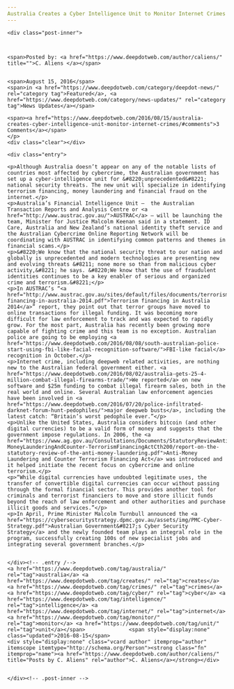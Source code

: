 ```yaml
---
Australia Creates a Cyber Intelligence Unit to Monitor Internet Crimes
---
```

<article class="post-listing post-15117 post type-post status-publish format-standard has-post-thumbnail hentry  tag-australia tag-creates tag-crimes tag-cyber tag-intelligence tag-internet tag-monitor tag-unit">
    
    <div class="post-inner">
    
    
        
    <span>Posted by: <a href="https://www.deepdotweb.com/author/caliens/" title="">C. Aliens </a></span>
    
    
    <span>August 15, 2016</span>
    <span>in <a href="https://www.deepdotweb.com/category/deepdot-news/" rel="category tag">Featured</a>, <a href="https://www.deepdotweb.com/category/news-updates/" rel="category tag">News Updates</a></span>
    
    <span><a href="https://www.deepdotweb.com/2016/08/15/australia-creates-cyber-intelligence-unit-monitor-internet-crimes/#comments">3 Comments</a></span>
    </p>
    <div class="clear"></div>
    
    <div class="entry">
    
    <p>Although Australia doesn’t appear on any of the notable lists of countries most affected by cybercrime, the Australian government has set up a cyber-intelligence unit for &#8220;unprecedented&#8221; national security threats. The new unit will specialize in identifying terrorism financing, money laundering and financial fraud on the internet.</p>
    <p>Australia’s Financial Intelligence Unit –  the Australian Transaction Reports and Analysis Centre or <a href="http://www.austrac.gov.au/">AUSTRAC</a> – will be launching the team, Minister for Justice Malcolm Keenan said in a statement. ID Care, Australia and New Zealand’s national identity theft service and the Australian Cybercrime Online Reporting Network will be coordinating with AUSTRAC in identifying common patterns and themes in financial scams.</p>
    <p>&#8220;We know that the national security threat to our nation and globally is unprecedented and modern technologies are presenting new and evolving threats &#8211; none more so than from malicious cyber activity,&#8221; he says. &#8220;We know that the use of fraudulent identities continues to be a key enabler of serious and organized crime and terrorism.&#8221;</p>
    <p>In AUSTRAC’s “<a href="http://www.austrac.gov.au/sites/default/files/documents/terrorism-financing-in-australia-2014.pdf">Terrorism financing in Australia 2014</a>” report, they point out that terror groups have moved to online transactions for illegal funding. It was becoming more difficult for law enforcement to track and was expected to rapidly grow. For the most part, Australia has recently been growing more capable of fighting crime and this team is no exception. Australian police are going to be employing <a href="https://www.deepdotweb.com/2016/08/08/south-australian-police-start-using-fbi-like-facial-recognition-software/">FBI-like facial</a> recognition in October.</p>
    <p>Internet crime, including deepweb related activities, are nothing new to the Australian federal government either. <a href="https://www.deepdotweb.com/2016/08/02/australia-gets-25-4-million-combat-illegal-firearms-trade/">We reported</a> on new software and $25m funding to combat illegal firearm sales, both in the real world and online. Several Australian law enforcement agencies have been involved in <a href="https://www.deepdotweb.com/2016/07/20/police-infiltrated-darknet-forum-hunt-pedophiles/">major deepweb busts</a>, including the latest catch: “Britain’s worst pedophile ever.”</p>
    <p>Unlike the United States, Australia considers bitcoin (and other digital currencies) to be a valid form of money and suggests that the government impose regulations. In 2006, the <a href="https://www.ag.gov.au/Consultations/Documents/StatutoryReviewAnti-MoneyLaunderingAndCounter-TerrorismFinancingActCth200/report-on-the-statutory-review-of-the-anti-money-laundering.pdf">Anti-Money Laundering and Counter Terrorism Financing Act</a> was introduced and it helped initiate the recent focus on cybercrime and online terrorism.</p>
    <p>“While digital currencies have undoubted legitimate uses, the transfer of convertible digital currencies can occur without passing through the formal financial sector. This provides another tool for criminals and terrorist financiers to move and store illicit funds beyond the reach of law enforcement and other authorities and purchase illicit goods and services.”</p>
    <p>In April, Prime Minister Malcolm Turnbull announced the <a href="https://cybersecuritystrategy.dpmc.gov.au/assets/img/PMC-Cyber-Strategy.pdf">Australian Government&#8217;s Cyber Security Strategy</a> and the newly founded team plays an integral role in the program, successfully creating 100s of new specialist jobs and integrating several government branches.</p>
    
    
    </div><!-- .entry /-->
    <a href="https://www.deepdotweb.com/tag/australia/" rel="tag">australia</a> <a href="https://www.deepdotweb.com/tag/creates/" rel="tag">creates</a> <a href="https://www.deepdotweb.com/tag/crimes/" rel="tag">crimes</a> <a href="https://www.deepdotweb.com/tag/cyber/" rel="tag">cyber</a> <a href="https://www.deepdotweb.com/tag/intelligence/" rel="tag">intelligence</a> <a href="https://www.deepdotweb.com/tag/internet/" rel="tag">internet</a> <a href="https://www.deepdotweb.com/tag/monitor/" rel="tag">monitor</a> <a href="https://www.deepdotweb.com/tag/unit/" rel="tag">unit</a></span>				<span style="display:none" class="updated">2016-08-15</span>
    <div style="display:none" class="vcard author" itemprop="author" itemscope itemtype="http://schema.org/Person"><strong class="fn" itemprop="name"><a href="https://www.deepdotweb.com/author/caliens/" title="Posts by C. Aliens" rel="author">C. Aliens</a></strong></div>
    
    
    </div><!-- .post-inner -->
</article><!-- .post-listing -->

